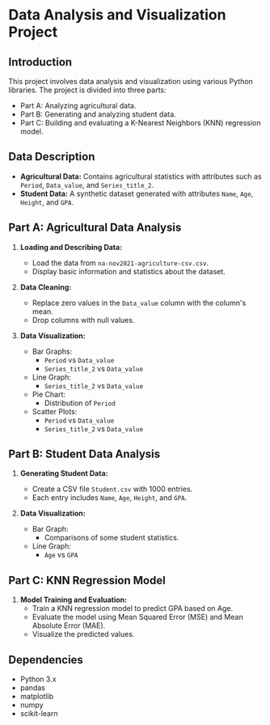 # Data Analysis and Visualization Project

## Introduction
This project involves data analysis and visualization using various Python libraries. The project is divided into three parts:
- Part A: Analyzing agricultural data.
- Part B: Generating and analyzing student data.
- Part C: Building and evaluating a K-Nearest Neighbors (KNN) regression model.

## Data Description
- **Agricultural Data:** Contains agricultural statistics with attributes such as `Period`, `Data_value`, and `Series_title_2`.
- **Student Data:** A synthetic dataset generated with attributes `Name`, `Age`, `Height`, and `GPA`.

## Part A: Agricultural Data Analysis
1. **Loading and Describing Data:**
    - Load the data from `na-nov2021-agriculture-csv.csv`.
    - Display basic information and statistics about the dataset.

2. **Data Cleaning:**
    - Replace zero values in the `Data_value` column with the column's mean.
    - Drop columns with null values.

3. **Data Visualization:**
    - Bar Graphs:
        - `Period` vs `Data_value`
        - `Series_title_2` vs `Data_value`
    - Line Graph:
        - `Series_title_2` vs `Data_value`
    - Pie Chart:
        - Distribution of `Period`
    - Scatter Plots:
        - `Period` vs `Data_value`
        - `Series_title_2` vs `Data_value`

## Part B: Student Data Analysis
1. **Generating Student Data:**
    - Create a CSV file `Student.csv` with 1000 entries.
    - Each entry includes `Name`, `Age`, `Height`, and `GPA`.

2. **Data Visualization:**
    - Bar Graph:
        - Comparisons of some student statistics.
    - Line Graph:
        - `Age` vs `GPA`

## Part C: KNN Regression Model
1. **Model Training and Evaluation:**
    - Train a KNN regression model to predict GPA based on Age.
    - Evaluate the model using Mean Squared Error (MSE) and Mean Absolute Error (MAE).
    - Visualize the predicted values.

## Dependencies
- Python 3.x
- pandas
- matplotlib
- numpy
- scikit-learn


